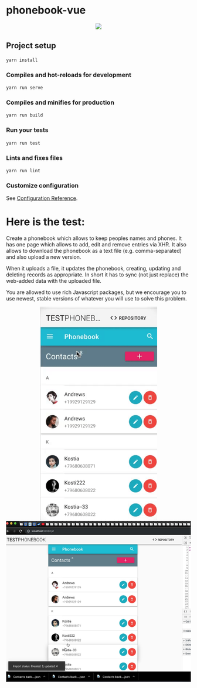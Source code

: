 # phonebook-vue 

<p align="center">
  <img src="./preview/Video-2019-07-03-15.39.10.gif"> 
</p>

## Project setup
```
yarn install
```

### Compiles and hot-reloads for development
```
yarn run serve
```

### Compiles and minifies for production
```
yarn run build
```

### Run your tests
```
yarn run test
```

### Lints and fixes files
```
yarn run lint
```

### Customize configuration
See [Configuration Reference](https://cli.vuejs.org/config/).


# Here is the test:

Create a phonebook which allows to keep peoples names and phones. It has one page which allows to add, edit and remove entries via XHR. It also allows to download the phonebook as a text file (e.g. comma-separated) and also upload a new version.


When it uploads a file, it updates the phonebook, creating, updating and deleting records as appropriate. In short it has to sync (not just replace) the web-added data with the uploaded file.


You are allowed to use rich Javascript packages, but we encourage you to use newest, stable versions of whatever you will use to solve this problem.


<p align="center">
  <img src="./preview/video-screen.gif"> 
  <img src="./preview/Screenshot 2019-07-03 15.37.53.jpg">
</p>